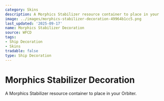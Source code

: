 ```yaml
---
category: Skins
description: A Morphics Stabilizer resource container to place in your Orbiter.
image: ../images/morphics-stabilizer-decoration-49964b1cc5.png
last_updated: '2025-09-17'
name: Morphics Stabilizer Decoration
source: WFCD
tags:
- Ship Decoration
- Skins
tradable: false
type: Ship Decoration
---
```


# Morphics Stabilizer Decoration

A Morphics Stabilizer resource container to place in your Orbiter.

